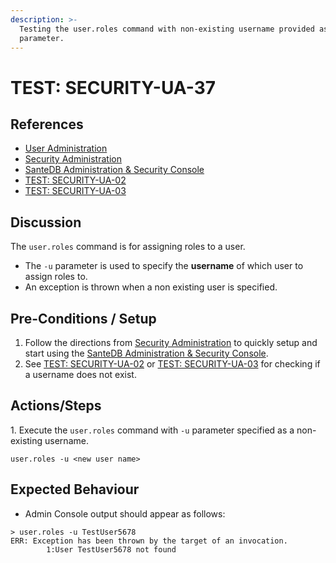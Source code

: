 ```yaml
---
description: >-
  Testing the user.roles command with non-existing username provided as -u
  parameter.
---
```


# TEST: SECURITY-UA-37

## References

* [User Administration](../../../../../../../operations/server-administration/santedb-icdr-admin-console/user-administration.md)
* [Security Administration](../../../../../../../operations-1/system-administration/security-administration/#demo-environment)&#x20;
* [SanteDB Administration & Security Console](../../../../../../../operations/server-administration/santedb-icdr-admin-console/)
* [TEST: SECURITY-UA-02](test-security-ua-02.md)
* [TEST: SECURITY-UA-03](test-security-ua-03.md)

## Discussion

The `user.roles` command is for assigning roles to a user.&#x20;

* The `-u` parameter is used to specify the **username** of which user to assign roles to.&#x20;
* An exception is thrown when a non existing user is specified.&#x20;

## Pre-Conditions / Setup

1. Follow the directions from [Security Administration](../../../../../../../operations-1/system-administration/security-administration/#demo-environment) to quickly setup and start using the [SanteDB Administration & Security Console](../../../../../../../operations/server-administration/santedb-icdr-admin-console/).
2. See [TEST: SECURITY-UA-02](test-security-ua-02.md) or [TEST: SECURITY-UA-03](test-security-ua-03.md) for checking if a username does not exist.

## Actions/Steps

1\. Execute the `user.roles` command with `-u` parameter specified as a non-existing username.

```
user.roles -u <new user name>
```

## Expected Behaviour

* Admin Console output should appear as follows:

```
> user.roles -u TestUser5678
ERR: Exception has been thrown by the target of an invocation.
        1:User TestUser5678 not found
```

